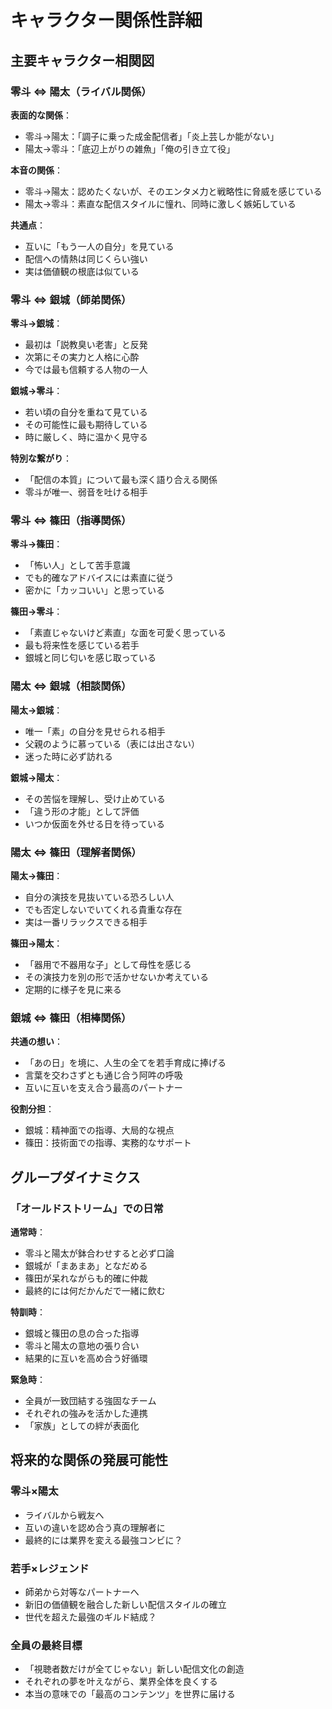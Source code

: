 # キャラクター関係性詳細

## 主要キャラクター相関図

### 零斗 ⇔ 陽太（ライバル関係）

**表面的な関係**：
- 零斗→陽太：「調子に乗った成金配信者」「炎上芸しか能がない」
- 陽太→零斗：「底辺上がりの雑魚」「俺の引き立て役」

**本音の関係**：
- 零斗→陽太：認めたくないが、そのエンタメ力と戦略性に脅威を感じている
- 陽太→零斗：素直な配信スタイルに憧れ、同時に激しく嫉妬している

**共通点**：
- 互いに「もう一人の自分」を見ている
- 配信への情熱は同じくらい強い
- 実は価値観の根底は似ている

### 零斗 ⇔ 銀城（師弟関係）

**零斗→銀城**：
- 最初は「説教臭い老害」と反発
- 次第にその実力と人格に心酔
- 今では最も信頼する人物の一人

**銀城→零斗**：
- 若い頃の自分を重ねて見ている
- その可能性に最も期待している
- 時に厳しく、時に温かく見守る

**特別な繋がり**：
- 「配信の本質」について最も深く語り合える関係
- 零斗が唯一、弱音を吐ける相手

### 零斗 ⇔ 篠田（指導関係）

**零斗→篠田**：
- 「怖い人」として苦手意識
- でも的確なアドバイスには素直に従う
- 密かに「カッコいい」と思っている

**篠田→零斗**：
- 「素直じゃないけど素直」な面を可愛く思っている
- 最も将来性を感じている若手
- 銀城と同じ匂いを感じ取っている

### 陽太 ⇔ 銀城（相談関係）

**陽太→銀城**：
- 唯一「素」の自分を見せられる相手
- 父親のように慕っている（表には出さない）
- 迷った時に必ず訪れる

**銀城→陽太**：
- その苦悩を理解し、受け止めている
- 「違う形の才能」として評価
- いつか仮面を外せる日を待っている

### 陽太 ⇔ 篠田（理解者関係）

**陽太→篠田**：
- 自分の演技を見抜いている恐ろしい人
- でも否定しないでいてくれる貴重な存在
- 実は一番リラックスできる相手

**篠田→陽太**：
- 「器用で不器用な子」として母性を感じる
- その演技力を別の形で活かせないか考えている
- 定期的に様子を見に来る

### 銀城 ⇔ 篠田（相棒関係）

**共通の想い**：
- 「あの日」を境に、人生の全てを若手育成に捧げる
- 言葉を交わさずとも通じ合う阿吽の呼吸
- 互いに互いを支え合う最高のパートナー

**役割分担**：
- 銀城：精神面での指導、大局的な視点
- 篠田：技術面での指導、実務的なサポート

## グループダイナミクス

### 「オールドストリーム」での日常

**通常時**：
- 零斗と陽太が鉢合わせすると必ず口論
- 銀城が「まあまあ」となだめる
- 篠田が呆れながらも的確に仲裁
- 最終的には何だかんだで一緒に飲む

**特訓時**：
- 銀城と篠田の息の合った指導
- 零斗と陽太の意地の張り合い
- 結果的に互いを高め合う好循環

**緊急時**：
- 全員が一致団結する強固なチーム
- それぞれの強みを活かした連携
- 「家族」としての絆が表面化

## 将来的な関係の発展可能性

### 零斗×陽太
- ライバルから戦友へ
- 互いの違いを認め合う真の理解者に
- 最終的には業界を変える最強コンビに？

### 若手×レジェンド
- 師弟から対等なパートナーへ
- 新旧の価値観を融合した新しい配信スタイルの確立
- 世代を超えた最強のギルド結成？

### 全員の最終目標
- 「視聴者数だけが全てじゃない」新しい配信文化の創造
- それぞれの夢を叶えながら、業界全体を良くする
- 本当の意味での「最高のコンテンツ」を世界に届ける